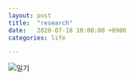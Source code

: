 ```yaml
---
layout: post
title:  "research"
date:   2020-07-18 10:00:00 +0900
categories: life

---
```



![일기]({{site.baseurl}}/images/2020-07-18.png)
